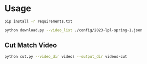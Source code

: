 # Usage

```bash
pip install -r requirements.txt

python download.py --video_list ./config/2023-lpl-spring-1.json
```

## Cut Match Video

```bash
python cut.py --video_dir videos --output_dir videos-cut
```